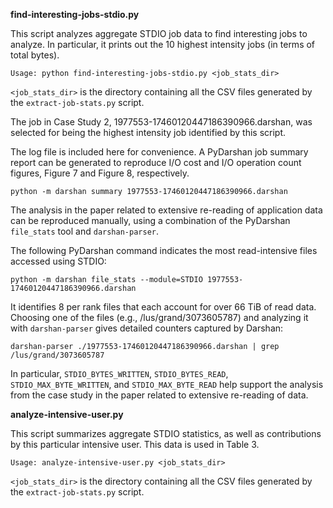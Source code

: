 **find-interesting-jobs-stdio.py**

This script analyzes aggregate STDIO job data to find interesting jobs to analyze. In particular, it prints out the 10 highest intensity jobs (in terms of total bytes).

`Usage: python find-interesting-jobs-stdio.py <job_stats_dir>`

`<job_stats_dir>` is the directory containing all the CSV files generated by the `extract-job-stats.py` script.

The job in Case Study 2, 1977553-17460120447186390966.darshan, was selected for being the highest intensity job identified by this script.

The log file is included here for convenience. A PyDarshan job summary report can be generated to reproduce I/O cost and I/O operation count figures, Figure 7 and Figure 8, respectively.

`python -m darshan summary 1977553-17460120447186390966.darshan`

The analysis in the paper related to extensive re-reading of application data can be reproduced manually, using a combination of the PyDarshan `file_stats` tool and `darshan-parser`.

The following PyDarshan command indicates the most read-intensive files accessed using STDIO: 

`python -m darshan file_stats --module=STDIO 1977553-17460120447186390966.darshan`

It identifies 8 per rank files that each account for over 66 TiB of read data. Choosing one of the files (e.g., /lus/grand/3073605787) and analyzing it with `darshan-parser` gives detailed counters captured by Darshan:

`darshan-parser ./1977553-17460120447186390966.darshan | grep /lus/grand/3073605787`

In particular, `STDIO_BYTES_WRITTEN`, `STDIO_BYTES_READ`, `STDIO_MAX_BYTE_WRITTEN`, and `STDIO_MAX_BYTE_READ` help support the analysis from the case study in the paper related to extensive re-reading of data.

**analyze-intensive-user.py**

This script summarizes aggregate STDIO statistics, as well as contributions by this particular intensive user. This data is used in Table 3.

`Usage: analyze-intensive-user.py <job_stats_dir>`

`<job_stats_dir>` is the directory containing all the CSV files generated by the `extract-job-stats.py` script.
